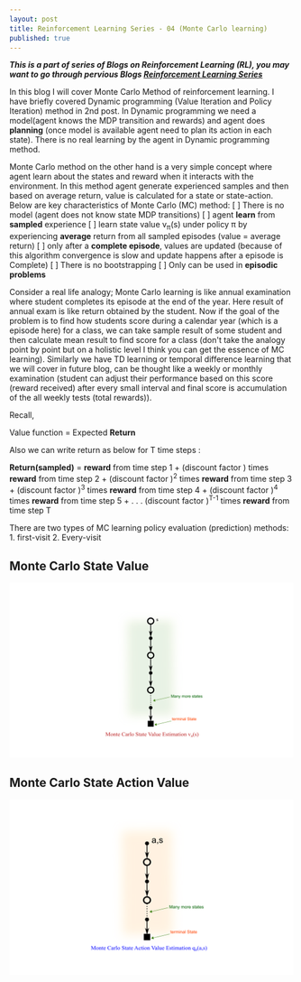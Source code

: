 ```yaml
---
layout: post
title: Reinforcement Learning Series - 04 (Monte Carlo learning)
published: true
---
```


_**This is a part of series of Blogs on Reinforcement Learning (RL), you may want to go through pervious Blogs [Reinforcement Learning Series](https://baijayantaroy.github.io/)**_

In this blog I will cover Monte Carlo Method of reinforcement learning. I have briefly covered Dynamic programming (Value Iteration and Policy Iteration) method in 2nd post. In Dynamic programming we need a model(agent knows the MDP transition and rewards) and agent does **planning** (once model is available agent need to plan its action in each state). There is no real learning by the agent in Dynamic programming method.

Monte Carlo method on the other hand is a very simple concept where agent learn about the states and reward when it interacts with the environment. In this method agent generate experienced samples and then based on average return, value is calculated for a state or state-action. Below are key characteristics of Monte Carlo (MC) method:
    [ ] There is no model (agent does not know state MDP transitions)
    [ ] agent **learn** from **sampled** experience
    [ ] learn state value v<sub>π</sub>(s) under policy π by experiencing **average** return from all sampled episodes (value = average return)
    [ ] only after a **complete episode**, values are updated (because of this algorithm convergence is slow and update happens after a episode is Complete)
    [ ] There is no bootstrapping
    [ ] Only can be used in **episodic problems**

Consider a real life analogy; Monte Carlo learning is like annual examination where student completes its episode at the end of the year. Here result of annual exam is like return obtained by the student. Now if the goal of the problem is to find how students score during a calendar year (which is a episode here) for a class, we can take sample result of some student and then calculate mean result to find score for a class (don't take the analogy point by point but on a holistic level I think you can get the essence of MC learning). Similarly we have TD learning  or temporal difference learning that we will cover in future blog, can be thought like a weekly or monthly examination (student can adjust their performance based on this score (reward received) after every small interval and final score is accumulation of the all weekly tests (total rewards)).

Recall,

Value function = Expected **Return**

Also we can write return as below for T time steps :

**Return(sampled)** = **reward** from time step 1 +
             (discount factor ) times **reward** from time step 2 +
             (discount factor )<sup>2</sup> times **reward** from time step 3 +
             (discount factor )<sup>3</sup> times **reward** from time step 4 +
             (discount factor )<sup>4</sup> times **reward** from time step 5 +
             .
             .
             .
             (discount factor )<sup>T-1</sup> times **reward** from time step T

There are two types of MC learning policy evaluation (prediction) methods:
    1. first-visit
    2. Every-visit


## **Monte Carlo State Value**
![Backup Diagram MC State Value](/images/backup6.png "Backup Diagram MC State Value")
## **Monte Carlo State Action Value**
![Backup Diagram MC State Action Value](/images/backup7.png "Backup Diagram MC State Action Value")
